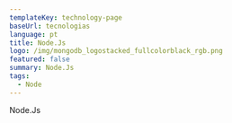 ```yaml
---
templateKey: technology-page
baseUrl: tecnologias
language: pt
title: Node.Js
logo: /img/mongodb_logostacked_fullcolorblack_rgb.png
featured: false
summary: Node.Js
tags:
  - Node
---
```

Node.Js
